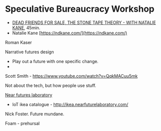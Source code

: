 # Speculative Bureaucracy Workshop

* [DEAD FRIENDS FOR SALE, THE STONE TAPE THEORY - WITH NATALIE KANE](http://www.mindfulcyborgs.com/shows/2016/6/22/episode-76-the-magic-of-means-well-technology-with-natalie-kane), 45min.
* Natalie Kane [https://ndkane.com/](https://ndkane.com/)

Roman Kaser

Narrative futures design
- Play out a future with one specific change.
- 

Scott Smith - https://www.youtube.com/watch?v=QqkMACuu5mk 

Not about the tech, but how people use stuff.

[Near futures laboratory](http://nearfuturelaboratory.com/)

* IoT ikea catalogue - http://ikea.nearfuturelaboratory.com/ 

Nick Foster. Future mundane. 

Foam - prehursal

